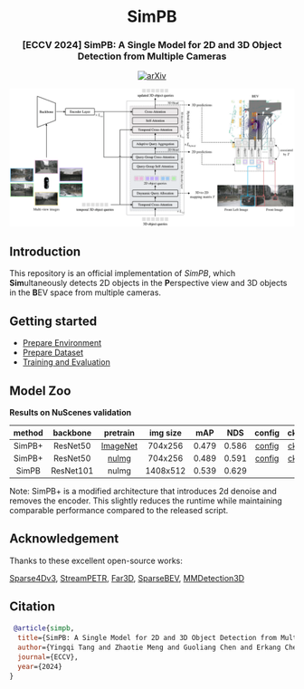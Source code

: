 <div align="center">
<h1>SimPB</h1>
<h3> [ECCV 2024] SimPB: A Single Model for 2D and 3D Object Detection from Multiple Cameras </h3>
 
[![arXiv](https://img.shields.io/badge/arXiv-Paper-<COLOR>.svg)](https://arxiv.org/abs/2403.10353)

</div>

![method](docs/figs/arch.png "model arch")

## Introduction
This repository is an official implementation of *SimPB*, which **Sim**ultaneously detects 2D objects in the
**P**erspective view and 3D objects in the **B**EV space from multiple cameras.


## Getting started
- [Prepare Environment](docs/prepare_environment.md) 
- [Prepare Dataset](docs/prepare_dataset.md)
- [Training and Evaluation](docs/training_evaluation.md)

## Model Zoo

**Results on NuScenes validation**

| method  | backbone  |                               pretrain                                | img size |  mAP  |  NDS  |                             config                             | ckpt | log |
|:-------:|:---------:|:---------------------------------------------------------------------:|:--------:|:-----:|:-----:|:--------------------------------------------------------------:|:----:|:---:|
| SimPB+  | ResNet50  | [ImageNet](https://download.pytorch.org/models/resnet50-19c8e357.pth) | 704x256  | 0.479 | 0.586 | [config](projects/configs/simpb_nus_r50_img_704x256.py)  | [ckpt](https://github.com/nullmax-vision/SimPB/releases/download/untagged-57f40bcb241e19ede053/simpb_r50_img.pth)     | [log](https://github.com/nullmax-vision/SimPB/releases/download/untagged-57f40bcb241e19ede053/simpb_r50_img.log)    |
| SimPB+  | ResNet50  |                               [nuImg](https://download.openmmlab.com/mmdetection3d/v0.1.0_models/nuimages_semseg/cascade_mask_rcnn_r50_fpn_coco-20e_20e_nuim/cascade_mask_rcnn_r50_fpn_coco-20e_20e_nuim_20201009_124951-40963960.pth)                               | 704x256  | 0.489 | 0.591 | [config](projects/configs/simpb_nus_r50_uimg_704x256.py)  | [ckpt](https://github.com/nullmax-vision/SimPB/releases/download/untagged-57f40bcb241e19ede053/simpb_r50_uimg.pth)     | [log](https://github.com/nullmax-vision/SimPB/releases/download/untagged-57f40bcb241e19ede053/simpb_r50_uimg.log)    |
|  SimPB  | ResNet101 |                                 nuImg                                 | 1408x512 | 0.539 | 0.629 | |      |     | 

Note: SimPB+ is a modified architecture that introduces 2d denoise and removes the encoder. This slightly reduces the runtime while maintaining comparable performance compared to the released script.

## Acknowledgement
Thanks to these excellent open-source works:

[Sparse4Dv3](https://github.com/WangYueFt/detr3d),
[StreamPETR](https://github.com/exiawsh/StreamPETR),
[Far3D](https://github.com/megvii-research/Far3D),
[SparseBEV](https://github.com/MCG-NJU/SparseBEV/tree/main),
[MMDetection3D](https://github.com/open-mmlab/mmdetection3d)

## Citation
```bibtex
 @article{simpb,
  title={SimPB: A Single Model for 2D and 3D Object Detection from Multiple Cameras},
  author={Yingqi Tang and Zhaotie Meng and Guoliang Chen and Erkang Cheng},
  journal={ECCV},
  year={2024}
}
```